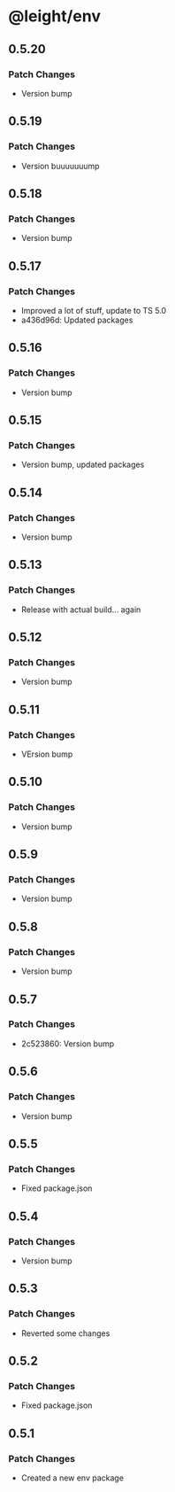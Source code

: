 # @leight/env

## 0.5.20

### Patch Changes

- Version bump

## 0.5.19

### Patch Changes

- Version buuuuuuump

## 0.5.18

### Patch Changes

- Version bump

## 0.5.17

### Patch Changes

- Improved a lot of stuff, update to TS 5.0
- a436d96d: Updated packages

## 0.5.16

### Patch Changes

- Version bump

## 0.5.15

### Patch Changes

- Version bump, updated packages

## 0.5.14

### Patch Changes

- Version bump

## 0.5.13

### Patch Changes

- Release with actual build... again

## 0.5.12

### Patch Changes

- Version bump

## 0.5.11

### Patch Changes

- VErsion bump

## 0.5.10

### Patch Changes

- Version bump

## 0.5.9

### Patch Changes

- Version bump

## 0.5.8

### Patch Changes

- Version bump

## 0.5.7

### Patch Changes

- 2c523860: Version bump

## 0.5.6

### Patch Changes

- Version bump

## 0.5.5

### Patch Changes

- Fixed package.json

## 0.5.4

### Patch Changes

- Version bump

## 0.5.3

### Patch Changes

- Reverted some changes

## 0.5.2

### Patch Changes

- Fixed package.json

## 0.5.1

### Patch Changes

- Created a new env package
